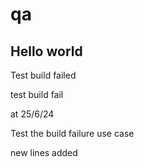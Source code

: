 # qa

Hello world
-----------

Test build failed

test build fail

at 25/6/24

Test the build failure use case

new lines added